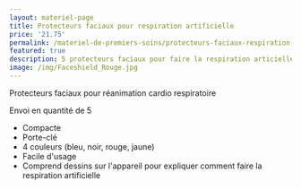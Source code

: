 ```yaml
---
layout: materiel-page
title: Protecteurs faciaux pour respiration artificielle
price: '21.75'
permalink: /materiel-de-premiers-soins/protecteurs-faciaux-respiration-artificielle
featured: true
description: 5 protecteurs faciaux pour faire la respiration articielle | Lambert RCR
image: /img/Faceshield_Rouge.jpg
---
```

Protecteurs faciaux pour réanimation cardio respiratoire

Envoi en quantité de 5 

* Compacte 
* Porte-clé
* 4 couleurs (bleu, noir, rouge, jaune)
* Facile d'usage
* Comprend dessins sur l'appareil pour expliquer comment faire la respiration artificielle
